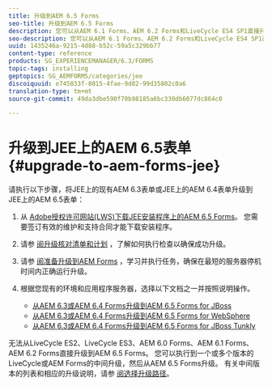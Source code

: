 ```yaml
---
title: 升级到AEM 6.5 Forms
seo-title: 升级到AEM 6.5 Forms
description: 您可以从AEM 6.1 Forms、AEM 6.2 Forms和LiveCycle ES4 SP1直接升级到AEM 6.3 Forms。
seo-description: 您可以从AEM 6.1 Forms、AEM 6.2 Forms和LiveCycle ES4 SP1直接升级到AEM 6.3 Forms。
uuid: 1435246a-9215-4d88-b52c-59a5c329bb77
content-type: reference
products: SG_EXPERIENCEMANAGER/6.3/FORMS
topic-tags: installing
geptopics: SG_AEMFORMS/categories/jee
discoiquuid: e745033f-8015-4fae-9d82-99d35802c0a6
translation-type: tm+mt
source-git-commit: 49da3dbe590f70b98185a6bc330db6077dc864c0

---
```



# 升级到JEE上的AEM 6.5表单 {#upgrade-to-aem-forms-jee}

请执行以下步骤，将JEE上的现有AEM 6.3表单或JEE上的AEM 6.4表单升级到JEE上的AEM 6.5表单：

1. 从 [Adobe授权许可网站(LWS)下载JEE安装程序上的AEM 6.5 Forms](https://licensing.adobe.com/)。 您需要签订有效的维护和支持合同才能下载安装程序。
1. 请参 [阅升级核对清单和计划](https://www.adobe.com/go/learn_aemfroms_upgrade_checklist_65) ，了解如何执行检查以确保成功升级。
1. 请参 [阅准备升级到AEM Forms](https://www.adobe.com/go/learn_aemforms_prepareupgrade_65) ，学习并执行任务，确保在最短的服务器停机时间内正确运行升级。
1. 根据您现有的环境和应用程序服务器，选择以下文档之一并按照说明操作。

   * [从AEM 6.3或AEM 6.4 Forms升级到AEM 6.5 Forms for JBoss](http://www.adobe.com/go/learn_aemforms_upgradeJBoss_65)
   * [从AEM 6.3或AEM 6.4 Forms升级到AEM 6.5 Forms for WebSphere](http://www.adobe.com/go/learn_aemforms_upgradeWebSphere_65)
   * [从AEM 6.3或AEM 6.4 Forms升级到AEM 6.5 Forms for JBoss Tunkly](http://www.adobe.com/go/learn_aemforms_upgradeTurnkey_65)

无法从LiveCycle ES2、LiveCycle ES3、AEM 6.0 Forms、AEM 6.1 Forms、AEM 6.2 Forms直接升级到AEM 6.5 Forms。 您可以执行到一个或多个版本的LiveCycle或AEM Forms的中间升级，然后从AEM 6.5 Forms升级。 有关中间版本的列表和相应的升级说明，请参 [阅选择升级路径](upgrade.md)。
